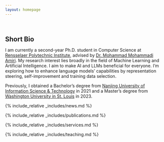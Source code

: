 ```yaml
---
layout: homepage
---
```


<h1 id="about-me"></h1>

<h2 style="margin: 60px 0px 10px;">Short Bio</h2>

I am currently a second-year Ph.D. student in Computer Science at [Rensselaer Polytechnic Institute](https://www.rpi.edu/), advised by [Dr. Mohammad Mohammadi Amiri](https://mmamiri.github.io/). 
My research interest lies broadly in the field of Machine Learning and Artificial Intelligence. I aim to make AI and LLMs beneficial for everyone. I’m exploring how to enhance language models’ capabilities by representation steering, self-improvement and training data selection.

Previously, I obtained a Bachelor’s degree from [Nanjing University of Information Science & Technology](https://en.nuist.edu.cn/main.psp) in 2021 and a Master’s degree from 
[Washington University in St. Louis](https://washu.edu/) in 2023. 

<!-- <b style='color:red;'> . </b> -->

<!--
<strong style="color:#e74d3c; font-weight:600"><strong style="color:#e74d3c; font-weight:600">I am currently on the 2023-2024 academic job market, looking for faculty positions in CS, CSE, ECE, IEOR, etc., related to Artificial Intelligence, Computer Vision, and Machine Learning. Please feel free to contact me if you are interested. I am also happy to give talks on my research in related seminars.</strong></strong>
-->

{% include_relative _includes/news.md %}

{% include_relative _includes/publications.md %}

{% include_relative _includes/services.md %}

{% include_relative _includes/teaching.md %}
